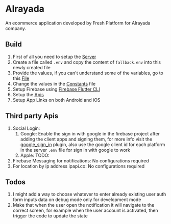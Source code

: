 # Alrayada

An ecommerce application developed by Fresh Platform for Alrayada company.

## Build

1. First of all you need to setup the [Server](./server/README.md)
2. Create a file called `.env` and copy the content of `fallback.env` into this newly created file
3. Provide the values, if you can't understand some of the variables, go to
   this [File](./lib/utils/env.dart)
4. Change the values in the [Constants](./lib/constants.dart) file
5. Setup Firebase using [Firebase Flutter CLI](https://firebase.google.com/docs/flutter/setup)
6. Setup the [Apis](#third-party-apis)
7. Setup App Links on both Android and iOS

## Third party Apis

1. Social Login:
   1. Google: Enable the sign in with google in the firebase project after adding the client apps and signing them, for more info visit the [google_sign_in](https://pub.dev/packages/google_sign_in) plugin, also use the google client id for each platform in the server `.env` file for sign in with google to work
   2. Apple: TODO: 
2. Firebase Messaging for notifications: No configurations required
3. For location by ip address ipapi.co: No configurations required

## Todos

1. I might add a way to choose whatever to enter already existing user auth form inputs data on debug mode only for development mode
2. Make that when the user open the notification it will navigate to the correct screen, for example when the user account is activated, then trigger the code to update the state